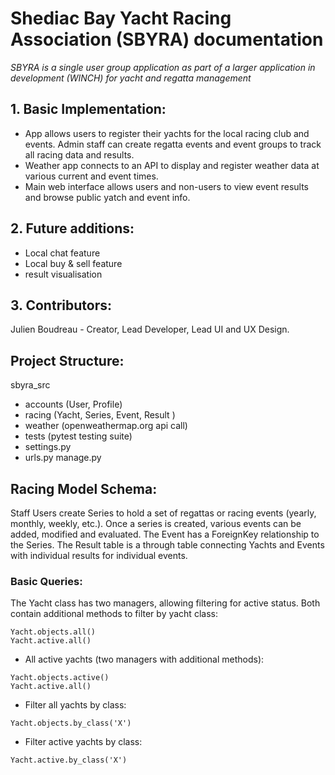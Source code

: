 # Shediac Bay Yacht Racing Association (SBYRA) documentation

*SBYRA is a single user group application as part of a larger application in development (WINCH) for yacht and regatta management*

## 1. Basic Implementation: 

- App allows users to register their yachts for the local racing club and events. Admin staff can create regatta events and event groups to track all racing data and results. 
- Weather app connects to an API to display and register weather data at various current and event times.
- Main web interface allows users and non-users to view event results and browse public yatch and event info.

## 2. Future additions:

- Local chat feature
- Local buy & sell feature
- result visualisation 

## 3. Contributors:

Julien Boudreau - Creator, Lead Developer, Lead UI and UX Design. 

## Project Structure:

sbyra_src
  - accounts (User, Profile)
  - racing (Yacht, Series, Event, Result )
  - weather (openweathermap.org api call)
  - tests (pytest testing suite)
  - settings.py
  - urls.py
manage.py

## Racing Model Schema:

Staff Users create Series to hold a set of regattas or racing events (yearly, monthly, weekly, etc.). Once a series is created, various events can be added, modified and evaluated. The Event has a ForeignKey relationship to the Series. The Result table is a through table connecting Yachts and Events with individual results for individual events. 

### Basic Queries:


The Yacht class has two managers, allowing filtering for active status. Both contain additional methods to filter by yacht class:

```
Yacht.objects.all()
Yacht.active.all()
```

* All active yachts (two managers with additional methods):
```
Yacht.objects.active()
Yacht.active.all() 
```
* Filter all yachts by class:
```
Yacht.objects.by_class('X') 
```

* Filter active yachts by class:
```
Yacht.active.by_class('X')
```